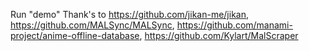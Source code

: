 Run "demo"
Thank's to
https://github.com/jikan-me/jikan, https://github.com/MALSync/MALSync, https://github.com/manami-project/anime-offline-database, https://github.com/Kylart/MalScraper
